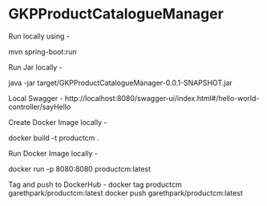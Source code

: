 # GKPProductCatalogueManager


Run locally using -

mvn spring-boot:run

Run Jar locally - 

java -jar target/GKPProductCatalogueManager-0.0.1-SNAPSHOT.jar

Local Swagger -
http://localhost:8080/swagger-ui/index.html#/hello-world-controller/sayHello

Create Docker Image locally - 

docker build -t productcm .

Run Docker Image locally - 

docker run -p 8080:8080 productcm:latest

Tag and push to DockerHub -
docker tag productcm garethpark/productcm:latest
docker push garethpark/productcm:latest


